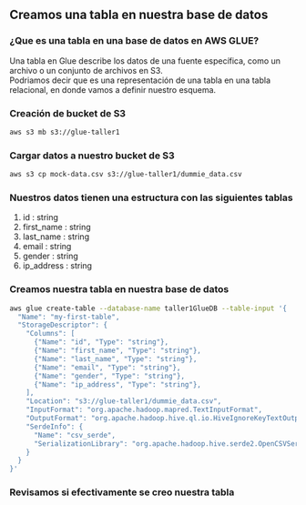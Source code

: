 ## Creamos una tabla en nuestra base de datos
### ¿Que es una tabla en una base de datos en AWS GLUE?
Una tabla en Glue describe los datos de una fuente específica, como un archivo o un conjunto de archivos en S3.  
Podriamos decir que es una representación de una tabla en una tabla relacional, en donde vamos a definir nuestro esquema.

### Creación de bucket de S3
```bash
aws s3 mb s3://glue-taller1
```
### Cargar datos a nuestro bucket de S3
```bash
aws s3 cp mock-data.csv s3://glue-taller1/dummie_data.csv
```
### Nuestros datos tienen una estructura con las siguientes tablas
1. id : string
2. first_name : string
3. last_name : string
4. email : string
5. gender : string
6. ip_address : string
### Creamos nuestra tabla en nuestra base de datos
```bash
aws glue create-table --database-name taller1GlueDB --table-input '{
  "Name": "my-first-table",
  "StorageDescriptor": {
    "Columns": [
      {"Name": "id", "Type": "string"},
      {"Name": "first_name", "Type": "string"},
      {"Name": "last_name", "Type": "string"},
      {"Name": "email", "Type": "string"},
      {"Name": "gender", "Type": "string"},
      {"Name": "ip_address", "Type": "string"},
    ],
    "Location": "s3://glue-taller1/dummie_data.csv",
    "InputFormat": "org.apache.hadoop.mapred.TextInputFormat",
    "OutputFormat": "org.apache.hadoop.hive.ql.io.HiveIgnoreKeyTextOutputFormat",
    "SerdeInfo": {
      "Name": "csv_serde",
      "SerializationLibrary": "org.apache.hadoop.hive.serde2.OpenCSVSerde"
    }
  }
}'
```
### Revisamos si efectivamente se creo nuestra tabla
